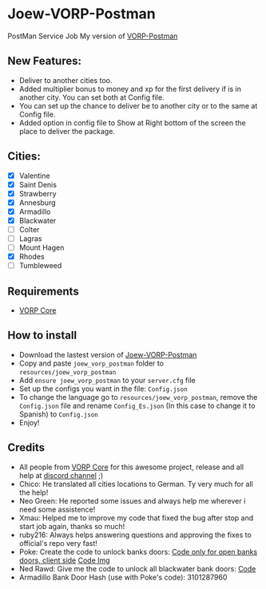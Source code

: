 # Joew-VORP-Postman
PostMan Service Job
My version of [VORP-Postman](https://github.com/VORPCORE/VORP-PostMan)

## New Features:
- Deliver to another cities too.
- Added multiplier bonus to money and xp for the first delivery if is in another city. You can set both at Config file.
- You can set up the chance to deliver be to another city or to the same at Config file.
- Added option in config file to Show at Right bottom of the screen the place to deliver the package.

## Cities:
- [x] Valentine
- [x] Saint Denis
- [x] Strawberry
- [x] Annesburg
- [x] Armadillo
- [x] Blackwater
- [ ] Colter
- [ ] Lagras
- [ ] Mount Hagen
- [x] Rhodes
- [ ] Tumbleweed

## Requirements
- [VORP Core](https://github.com/VORPCORE/VORP-Core/releases)

## How to install
- Download the lastest version of [Joew-VORP-Postman](https://github.com/JoewAlabel/Joew-VORP-Postman/releases/latest)
- Copy and paste ```joew_vorp_postman``` folder to ```resources/joew_vorp_postman```
- Add ```ensure joew_vorp_postman``` to your ```server.cfg``` file
- Set up the configs you want in the file: ```Config.json```
- To change the language go to ```resources/joew_vorp_postman```, remove the ```Config.json``` file and rename ```Config_Es.json``` (In this case to change it to Spanish) to ```Config.json```
- Enjoy!

## Credits
- All people from [VORP Core](https://github.com/VORPCORE/VORP-Core/releases) for this awesome project, release and all help at [discord channel](https://discord.gg/NUAytJ) ;)
- Chico: He translated all cities locations to German. Ty very much for all the help!
- Neo Green: He reported some issues and always help me wherever i need some assistence!
- Xmau: Helped me to improve my code that fixed the bug after stop and start job again, thanks so much!
- ruby216: Always helps answering questions and approving the fixes to official's repo very fast!
- Poke: Create the code to unlock banks doors: [Code only for open banks doors, client side](https://discordapp.com/channels/704317931453939803/704317933353959432/740222261788672071) [Code Img](https://prnt.sc/u3pino)
- Ned Rawd: Give me the code to unlock all blackwater bank doors: [Code](https://prnt.sc/tyo08r)
- Armadillo Bank Door Hash (use with Poke's code): 3101287960
